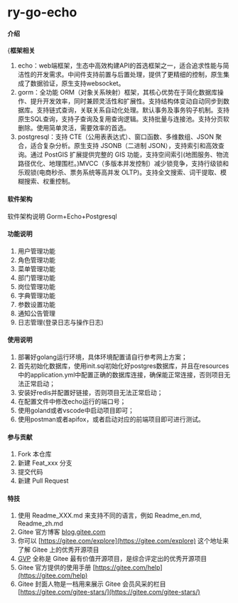 # ry-go-echo

#### 介绍
{**框架相关**
1. echo：web端框架，生态中高效构建API的首选框架之一，适合追求性能与简洁性的开发需求。中间件支持前置与后置处理，提供了更精细的控制，原生集成了数据验证，原生支持websocket。
2. gorm：全功能 ORM（对象关系映射）框架，其核心优势在于简化数据库操作、提升开发效率，同时兼顾灵活性和扩展性。支持结构体变动自动同步到数据库。支持链式查询，关联关系自动化处理。默认事务及事务钩子机制。支持原生SQL查询，支持子查询及复用查询逻辑。支持批量与连接池。支持分页软删除。使用简单灵活，需要效率的首选。
3. postgresql：支持 CTE（公用表表达式）、窗口函数、多维数组、JSON 聚合，适合复杂分析。原生支持 JSONB（二进制 JSON），支持索引和高效查询。通过 PostGIS 扩展提供完整的 GIS 功能，支持空间索引(地图服务、物流路径优化、地理围栏。)MVCC（多版本并发控制）减少锁竞争，支持行级锁和乐观锁(电商秒杀、票务系统等高并发 OLTP)。支持全文搜索、词干提取、模糊搜索、权重控制。

#### 软件架构
软件架构说明
Gorm+Echo+Postgresql

#### 功能说明

1. 用户管理功能
2. 角色管理功能
3. 菜单管理功能
4. 部门管理功能
5. 岗位管理功能
6. 字典管理功能
7. 参数设置功能
8. 通知公告管理
9. 日志管理(登录日志与操作日志)

#### 使用说明

1. 部署好golang运行环境，具体环境配置请自行参考网上方案；
2. 首先初始化数据库，使用init.sql初始化好postgres数据库，并且在resources中的application.yml中配置正确的数据库连接，确保能正常连接，否则项目无法正常启动；
3. 安装好redis并配置好链接，否则项目无法正常启动；
4. 在配置文件中修改echo运行的端口号；
5. 使用goland或者vscode中启动项目即可；
6. 使用postman或者apifox，或者启动对应的前端项目即可进行测试。

#### 参与贡献

1.  Fork 本仓库
2.  新建 Feat_xxx 分支
3.  提交代码
4.  新建 Pull Request


#### 特技

1.  使用 Readme\_XXX.md 来支持不同的语言，例如 Readme\_en.md, Readme\_zh.md
2.  Gitee 官方博客 [blog.gitee.com](https://blog.gitee.com)
3.  你可以 [https://gitee.com/explore](https://gitee.com/explore) 这个地址来了解 Gitee 上的优秀开源项目
4.  [GVP](https://gitee.com/gvp) 全称是 Gitee 最有价值开源项目，是综合评定出的优秀开源项目
5.  Gitee 官方提供的使用手册 [https://gitee.com/help](https://gitee.com/help)
6.  Gitee 封面人物是一档用来展示 Gitee 会员风采的栏目 [https://gitee.com/gitee-stars/](https://gitee.com/gitee-stars/)
